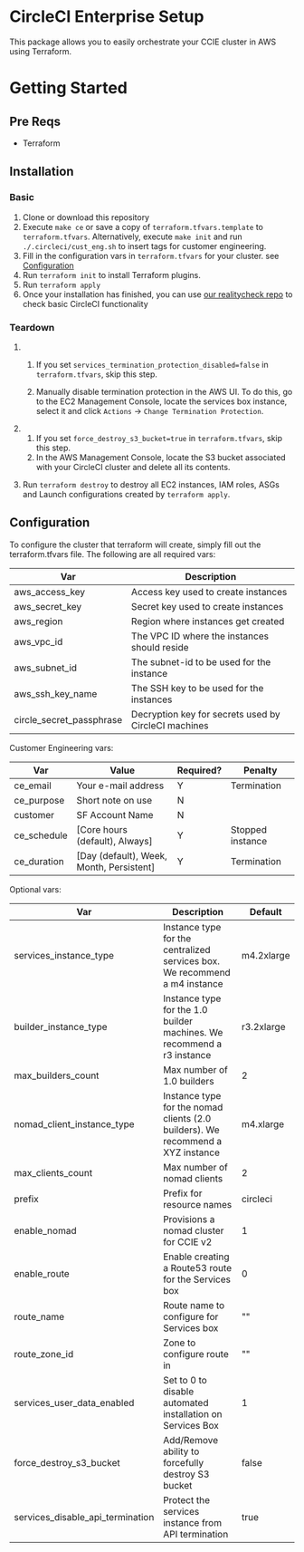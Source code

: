 # CircleCI Enterprise Setup

This package allows you to easily orchestrate your CCIE cluster in AWS using Terraform.

# Getting Started

## Pre Reqs

- Terraform

## Installation

### Basic

1. Clone or download this repository
1. Execute `make ce` or save a copy of `terraform.tfvars.template` to `terraform.tfvars`. Alternatively, execute `make init` and run `./.circleci/cust_eng.sh` to insert tags for customer engineering.
1. Fill in the configuration vars in `terraform.tfvars` for your cluster. see [Configuration](#configuration)
1. Run `terraform init` to install Terraform plugins.
1. Run `terraform apply`
1. Once your installation has finished, you can use [our realitycheck repo](https://github.com/circleci/realitycheck) to check basic CircleCI functionality

### Teardown

1.  
    1. If you set `services_termination_protection_disabled=false` in `terraform.tfvars`, skip this step.
    
    1. Manually disable termination protection in the AWS UI.  To do this, go to the EC2 Management Console, locate the services box instance, select it and click `Actions` -> `Change Termination Protection`.

1.
    1. If you set `force_destroy_s3_bucket=true` in `terraform.tfvars`, skip this step.
    1. In the AWS Management Console, locate the S3 bucket associated with your CircleCI cluster and delete all its contents.

1. Run `terraform destroy` to destroy all EC2 instances, IAM roles, ASGs and Launch configurations created by `terraform apply`.

## Configuration

To configure the cluster that terraform will create, simply fill out the terraform.tfvars file. The following are all required vars:

  | Var      | Description |
  | -------- | ----------- |
  | aws_access_key | Access key used to create instances |
  | aws_secret_key | Secret key used to create instances |
  | aws_region | Region where instances get created |
  | aws_vpc_id | The VPC ID where the instances should reside |
  | aws_subnet_id | The subnet-id to be used for the instance |
  | aws_ssh_key_name |  The SSH key to be used for the instances|
  | circle_secret_passphrase | Decryption key for secrets used by CircleCI machines |
  
Customer Engineering vars:

  | Var      | Value | Required? | Penalty |
  | -------- | ----- | --------- | --------|
  | ce_email | Your e-mail address | Y | Termination|
  | ce_purpose | Short note on use | N | |
  | customer | SF Account Name | N |
  | ce_schedule | \[Core hours (default), Always\] | Y | Stopped instance
  | ce_duration | \[Day (default), Week, Month, Persistent\] | Y | Termination

Optional vars:

  | Var      | Description | Default |
  | -------- | ----------- | ------- |
  | services_instance_type | Instance type for the centralized services box.  We recommend a m4 instance | m4.2xlarge |
  | builder_instance_type | Instance type for the 1.0 builder machines.  We recommend a r3 instance | r3.2xlarge |
  | max_builders_count | Max number of 1.0 builders | 2 |
  | nomad_client_instance_type | Instance type for the nomad clients (2.0 builders). We recommend a XYZ instance | m4.xlarge |
  | max_clients_count | Max number of nomad clients | 2 |
  | prefix   | Prefix for resource names | circleci |
  | enable_nomad | Provisions a nomad cluster for CCIE v2 | 1 |
  | enable_route | Enable creating a Route53 route for the Services box | 0 |
  | route_name | Route name to configure for Services box | "" |
  | route_zone_id | Zone to configure route in | "" |
  | services_user_data_enabled | Set to 0 to disable automated installation on Services Box | 1 |
  | force_destroy_s3_bucket | Add/Remove ability to forcefully destroy S3 bucket | false |
  | services_disable_api_termination | Protect the services instance from API termination | true |
